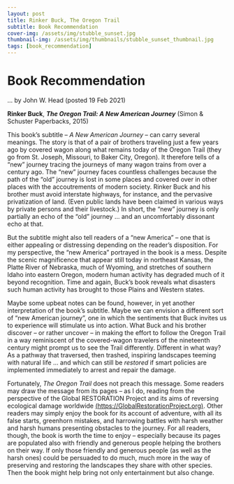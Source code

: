 ```yaml
---
layout: post
title: Rinker Buck, The Oregon Trail
subtitle: Book Recommendation
cover-img: /assets/img/stubble_sunset.jpg
thumbnail-img: /assets/img/thumbnails/stubble_sunset_thumbnail.jpg
tags: [book_recommendation]
---
```

# Book Recommendation #

… by John W. Head  (posted 19 Feb 2021) 

**Rinker Buck**, ***The Oregon Trail: A New American Journey*** (Simon & Schuster Paperbacks, 2015)
 
This book’s subtitle – *A New American Journey* – can carry several meanings. The story is that of a pair of brothers traveling just a few years ago by covered wagon along what remains today of the Oregon Trail (they go from St. Joseph, Missouri, to Baker City, Oregon). It therefore tells of a “new” journey tracing the journeys of many wagon trains from over a century ago. The “new” journey faces countless challenges because the path of the “old” journey is lost in some places and covered over in other places with the accoutrements of modern society. Rinker Buck and his brother must avoid interstate highways, for instance, and the pervasive privatization of land. (Even public lands have been claimed in various ways by private persons and their livestock.) In short, the “new” journey is only partially an echo of the “old” journey … and an uncomfortably dissonant echo at that.

But the subtitle might also tell readers of a “new America” – one that is either appealing or distressing depending on the reader’s disposition. For my perspective, the “new America” portrayed in the book is a mess. Despite the scenic magnificence that appear still today in northeast Kansas, the Platte River of Nebraska, much of Wyoming, and stretches of southern Idaho into eastern Oregon, modern human activity has degraded much of it beyond recognition. Time and again, Buck’s book reveals what disasters such human activity has brought to those Plains and Western states.

Maybe some upbeat notes can be found, however, in yet another interpretation of the book’s subtitle. Maybe we can envision a different sort of “new American journey”, one in which the sentiments that Buck invites us to experience will stimulate us into action. What Buck and his brother discover – or rather uncover – in making the effort to follow the Oregon Trail in a way reminiscent of the covered-wagon travelers of the nineteenth century might prompt us to see the Trail differently. Different in what way? As a pathway that traversed, then trashed, inspiring landscapes teeming with natural life … and which can still be *restored* if smart policies are implemented immediately to arrest and repair the damage.

Fortunately, *The Oregon Trail* does not preach this message. Some readers may draw the message from its pages – as I do, reading from the perspective of the Global RESTORATION Project and its aims of reversing ecological damage worldwide [(https://GlobalRestorationProject.org)](https://GlobalRestorationProject.org). Other readers may simply enjoy the book for its account of adventure, with all its false starts, greenhorn mistakes, and harrowing battles with harsh weather and harsh humans presenting obstacles to the journey. For all readers, though, the book is worth the time to enjoy – especially because its pages are populated also with friendly and generous people helping the brothers on their way. If only those friendly and generous people (as well as the harsh ones) could be persuaded to do much, much more in the way of preserving and restoring the landscapes they share with other species. Then the book might help bring not only entertainment but also change.
